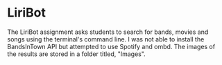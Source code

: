 # LiriBot
The LiriBot assignment asks students to search for bands, movies and songs using the terminal's command line. I was not able to install the BandsInTown API but attempted to use Spotify and ombd. 
The images of the results are stored in a folder titled, "Images". 
